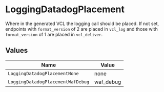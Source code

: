# LoggingDatadogPlacement

Where in the generated VCL the logging call should be placed. If not set, endpoints with `format_version` of 2 are placed in `vcl_log` and those with `format_version` of 1 are placed in `vcl_deliver`.



## Values

| Name                              | Value                             |
| --------------------------------- | --------------------------------- |
| `LoggingDatadogPlacementNone`     | none                              |
| `LoggingDatadogPlacementWafDebug` | waf_debug                         |